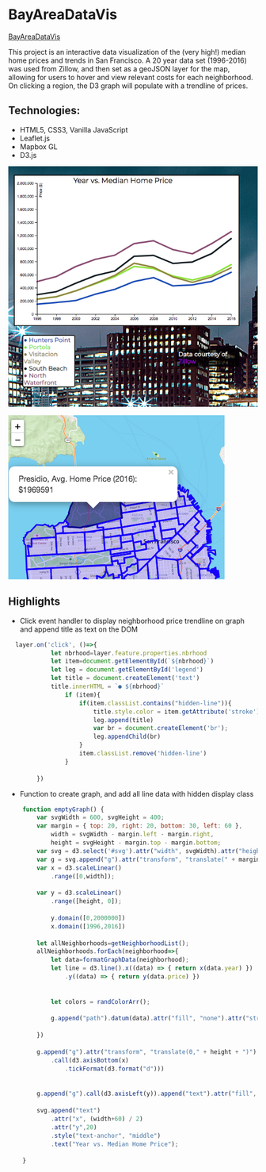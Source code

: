 # BayAreaDataVis
[BayAreaDataVis](https://alscotty.github.io/BayAreaDataVis/dist/index.html)

This project is an interactive data visualization of the (very high!) median home prices and trends in San Francisco. A 20 year data set (1996-2016) was used from Zillow, and then set as a geoJSON layer for the map, allowing for users to hover and view relevant costs for each neighborhood. On clicking a region, the D3 graph will populate with a trendline of prices.

## Technologies:
- HTML5, CSS3, Vanilla JavaScript
- Leaflet.js
- Mapbox GL
- D3.js

![trendline graph](/assets/pic1.png)

![map](/assets/pic2.png)

## Highlights
* Click event handler to display neighborhood price trendline on graph and append title as text on the DOM
```javascript
  layer.on('click', ()=>{
            let nbrhood=layer.feature.properties.nbrhood
            let item=document.getElementById(`${nbrhood}`)
            let leg = document.getElementById('legend')
            let title = document.createElement('text')
            title.innerHTML = `● ${nbrhood}`
                if (item){
                    if(item.classList.contains("hidden-line")){
                        title.style.color = item.getAttribute('stroke');
                        leg.append(title)
                        var br = document.createElement('br');
                        leg.appendChild(br)
                    }
                    item.classList.remove('hidden-line')
                }
            
        })
```
* Function to create graph, and add all line data with hidden display class
```javascript
    function emptyGraph() {
        var svgWidth = 600, svgHeight = 400;
        var margin = { top: 20, right: 20, bottom: 30, left: 60 },
            width = svgWidth - margin.left - margin.right,
            height = svgHeight - margin.top - margin.bottom;
        var svg = d3.select('#svg').attr("width", svgWidth).attr("height", svgHeight);
        var g = svg.append("g").attr("transform", "translate(" + margin.left + "," + margin.top + ")");
        var x = d3.scaleLinear()
            .range([0,width]);

        var y = d3.scaleLinear()
            .range([height, 0]);

            y.domain([0,2000000])
            x.domain([1996,2016])
    
        let allNeighborhoods=getNeighborhoodList();
        allNeighborhoods.forEach(neighborhood=>{
            let data=formatGraphData(neighborhood);
            let line = d3.line().x((data) => { return x(data.year) })
                .y((data) => { return y(data.price) })

          
            let colors = randColorArr();

            g.append("path").datum(data).attr("fill", "none").attr("stroke", `rgb(${colors[0]},${colors[1]},${colors[2]})`).attr("stroke-linejoin", "round").attr("stroke-linecap", "round").attr("stroke-width", 4.0).attr("d", line).attr("class","hidden-line").attr("id",`${neighborhood}`);

        })

        g.append("g").attr("transform", "translate(0," + height + ")")
            .call(d3.axisBottom(x)
                .tickFormat(d3.format("d")))
                

        g.append("g").call(d3.axisLeft(y)).append("text").attr("fill", "#000").attr("transform", "rotate(-90)").attr("y", 6).attr("dy", "0.71em").attr("text-anchor", "end").text("Price ($)");

        svg.append("text")
            .attr("x", (width+60) / 2)
            .attr("y",20)
            .style("text-anchor", "middle")
            .text("Year vs. Median Home Price");

    }
 ```

